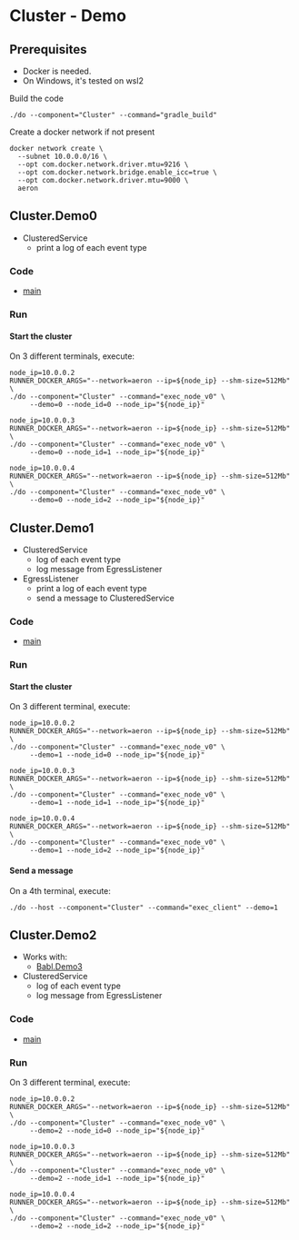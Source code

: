 # Cluster - Demo

## Prerequisites
- Docker is needed.
- On Windows, it's tested on wsl2 

Build the code
```shell
./do --component="Cluster" --command="gradle_build"
```

Create a docker network if not present
```shell
docker network create \
  --subnet 10.0.0.0/16 \
  --opt com.docker.network.driver.mtu=9216 \
  --opt com.docker.network.bridge.enable_icc=true \
  --opt com.docker.network.driver.mtu=9000 \
  aeron
```

## Cluster.Demo0
- ClusteredService
    - print a log of each event type

### Code
- [main](./src/main/java/com/tdeheurles/aerontest/cluster/Demo0Cluster.java)

### Run
#### Start the cluster
On 3 different terminals, execute:
```shell
node_ip=10.0.0.2
RUNNER_DOCKER_ARGS="--network=aeron --ip=${node_ip} --shm-size=512Mb" \
./do --component="Cluster" --command="exec_node_v0" \
     --demo=0 --node_id=0 --node_ip="${node_ip}"
```
```shell
node_ip=10.0.0.3
RUNNER_DOCKER_ARGS="--network=aeron --ip=${node_ip} --shm-size=512Mb" \
./do --component="Cluster" --command="exec_node_v0" \
     --demo=0 --node_id=1 --node_ip="${node_ip}"
```
```shell
node_ip=10.0.0.4
RUNNER_DOCKER_ARGS="--network=aeron --ip=${node_ip} --shm-size=512Mb" \
./do --component="Cluster" --command="exec_node_v0" \
     --demo=0 --node_id=2 --node_ip="${node_ip}"
```


## Cluster.Demo1
- ClusteredService
    - log of each event type 
    - log message from EgressListener
- EgressListener
    - print a log of each event type
    - send a message to ClusteredService

### Code
- [main](./src/main/java/com/tdeheurles/aerontest/cluster/Demo1Cluster.java)

### Run
#### Start the cluster
On 3 different terminal, execute:
```shell
node_ip=10.0.0.2
RUNNER_DOCKER_ARGS="--network=aeron --ip=${node_ip} --shm-size=512Mb" \
./do --component="Cluster" --command="exec_node_v0" \
     --demo=1 --node_id=0 --node_ip="${node_ip}"
```
```shell
node_ip=10.0.0.3
RUNNER_DOCKER_ARGS="--network=aeron --ip=${node_ip} --shm-size=512Mb" \
./do --component="Cluster" --command="exec_node_v0" \
     --demo=1 --node_id=1 --node_ip="${node_ip}"
```
```shell
node_ip=10.0.0.4
RUNNER_DOCKER_ARGS="--network=aeron --ip=${node_ip} --shm-size=512Mb" \
./do --component="Cluster" --command="exec_node_v0" \
     --demo=1 --node_id=2 --node_ip="${node_ip}"
```
#### Send a message
On a 4th terminal, execute:
```shell
./do --host --component="Cluster" --command="exec_client" --demo=1
```

## Cluster.Demo2
- Works with:
    - [Babl.Demo3](../babl/README.md#Babl.Demo3)
- ClusteredService
    - log of each event type
    - log message from EgressListener
### Code
- [main](./src/main/java/com/tdeheurles/aerontest/cluster/Demo2Cluster.java)
### Run
On 3 different terminal, execute:
```shell
node_ip=10.0.0.2
RUNNER_DOCKER_ARGS="--network=aeron --ip=${node_ip} --shm-size=512Mb" \
./do --component="Cluster" --command="exec_node_v0" \
     --demo=2 --node_id=0 --node_ip="${node_ip}"
```
```shell
node_ip=10.0.0.3
RUNNER_DOCKER_ARGS="--network=aeron --ip=${node_ip} --shm-size=512Mb" \
./do --component="Cluster" --command="exec_node_v0" \
     --demo=2 --node_id=1 --node_ip="${node_ip}"
```
```shell
node_ip=10.0.0.4
RUNNER_DOCKER_ARGS="--network=aeron --ip=${node_ip} --shm-size=512Mb" \
./do --component="Cluster" --command="exec_node_v0" \
     --demo=2 --node_id=2 --node_ip="${node_ip}"
```
